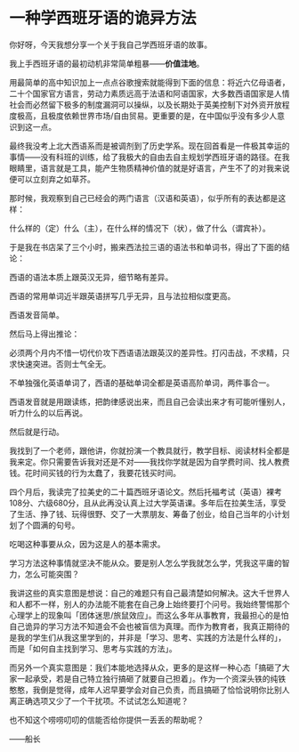 # 一种学西班牙语的诡异方法

你好呀，今天我想分享一个关于我自己学西班牙语的故事。

我上手西班牙语的最初动机非常简单粗暴——**价值洼地**。

用最简单的高中知识加上一点点谷歌搜索就能得到下面的信息：将近六亿母语者，二十个国家官方语言，劳动力素质远高于法语和阿语国家，大多数西语国家是人情社会而必然留下极多的制度漏洞可以操纵，以及长期处于英美控制下对外资开放程度极高，且极度依赖世界市场/自由贸易。更重要的是，在中国似乎没有多少人意识到这一点。

最终我没考上北大西语系而是被调剂到了历史学系。现在回首看是一件极其幸运的事情——没有科班的训练，给了我极大的自由去自主规划学西班牙语的路径。在我眼睛里，语言就是工具，能产生物质精神价值的就是好语言，产生不了的对我来说便可以立刻弃之如草芥。

那时候，我观察到自己已经会的两门语言（汉语和英语），似乎所有的表达都是这样：

什么样的（定）什么（主），在什么样的情况下（状），做了什么（谓宾补）。

于是我在书店呆了三个小时，搬来西法拉三语的语法书和单词书，得出了下面的结论：

西语的语法本质上跟英汉无异，细节略有差异。

西语的常用单词近半跟英语拼写几乎无异，且与法拉相似度更高。

西语发音简单。

然后马上得出推论：

必须两个月内不惜一切代价攻下西语语法跟英汉的差异性。打闪击战，不求精，只求快速突进。否则士气全无。

不单独强化英语单词了，西语的基础单词全都是英语高阶单词，两件事合一。

西语发音就是用跟读练，把韵律感说出来，而且自己会读出来才有可能听懂别人，听力什么的以后再说。

然后就是行动。

我找到了一个老师，跟他讲，你就扮演一个教具就行，教学目标、阅读材料全都是我来定。你只需要告诉我对还是不对——我找你学就是因为自学费时间、找人教费钱。花时间买钱的行为太蠢了，我要花钱买时间。

四个月后，我读完了拉美史的二十篇西班牙语论文。然后托福考试（英语）裸考108分、六级680分，且从此再没认真上过大学英语课。多年后在拉美生活，享受了生活、挣了钱、玩得很野、交了一大票朋友、筹备了创业，给自己当年的小计划划了个圆满的句号。

吃喝这种事要从众，因为这是人的基本需求。

学习方法这种事情就坚决不能从众。要是别人怎么学我就怎么学，凭我这平庸的智力，怎么可能突围？

我讲这些的真实意图是想说：自己的难题只有自己最清楚如何解决。这大千世界人和人都不一样，别人的办法能不能套在自己身上始终要打个问号。我始终警惕那个心理学上的现象叫「团体迷思/旅鼠效应」。而这么多年从事教育，我最担心的是怕自己诡异的学习方法不知道会不会也被盲信为真理。而作为教育者，我真正期待的是我的学生们从我这里学到的，并非是「学习、思考、实践的方法是什么样的」，而是「如何自主找到学习、思考与实践的方法」。

而另外一个真实意图是：我们本能地选择从众，更多的是这样一种心态「搞砸了大家一起承受，若是自己特立独行搞砸了就要自己担着」。作为一个资深头铁的纯铁憨憨，我倒是觉得，成年人迟早要学会对自己负责，而且搞砸了恰恰说明你比别人离正确选项又少了一个干扰项。不试试怎么知道呢？

也不知这个唠唠叨叨的信能否给你提供一丢丢的帮助呢？

——船长